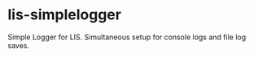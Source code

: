 # lis-simplelogger


Simple Logger for LIS.
Simultaneous setup for console logs and file log saves.
